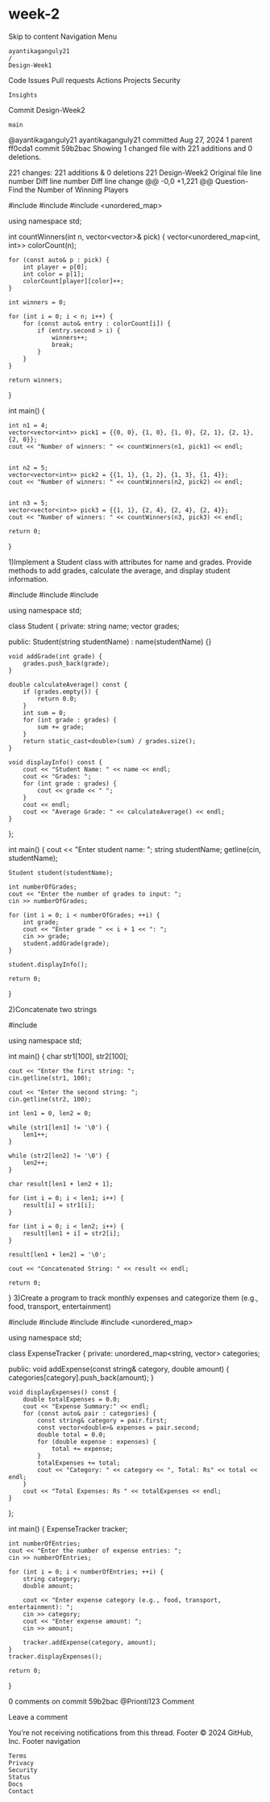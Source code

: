 # week-2
Skip to content
Navigation Menu

    ayantikaganguly21
    /
    Design-Week1

Code
Issues
Pull requests
Actions
Projects
Security

    Insights

Commit
Design-Week2

    main 

@ayantikaganguly21
ayantikaganguly21 committed Aug 27, 2024
1 parent ff0cda1 commit 59b2bac
Showing 1 changed file with 221 additions and 0 deletions.

221 changes: 221 additions & 0 deletions 221
Design-Week2
Original file line number 	Diff line number 	Diff line change
@@ -0,0 +1,221 @@
Question- Find the Number of Winning Players

#include <iostream>
#include <vector>
#include <unordered_map>

using namespace std;

int countWinners(int n, vector<vector<int>>& pick) {
    vector<unordered_map<int, int>> colorCount(n);  


    for (const auto& p : pick) {
        int player = p[0];
        int color = p[1];
        colorCount[player][color]++;
    }

    int winners = 0;

    for (int i = 0; i < n; i++) {
        for (const auto& entry : colorCount[i]) {
            if (entry.second > i) {  
                winners++;
                break;
            }
        }
    }

    return winners;
}

int main() {

    int n1 = 4;
    vector<vector<int>> pick1 = {{0, 0}, {1, 0}, {1, 0}, {2, 1}, {2, 1}, {2, 0}};
    cout << "Number of winners: " << countWinners(n1, pick1) << endl; 


    int n2 = 5;
    vector<vector<int>> pick2 = {{1, 1}, {1, 2}, {1, 3}, {1, 4}};
    cout << "Number of winners: " << countWinners(n2, pick2) << endl; 


    int n3 = 5;
    vector<vector<int>> pick3 = {{1, 1}, {2, 4}, {2, 4}, {2, 4}};
    cout << "Number of winners: " << countWinners(n3, pick3) << endl; 

    return 0;
}

1)Implement a Student class with attributes for name and grades. Provide
methods to add grades, calculate the average, and display student
information.

#include <iostream>
#include <vector>
#include <string>

using namespace std;

class Student {
private:
    string name;
    vector<int> grades;

public:
    Student(string studentName) : name(studentName) {}

    void addGrade(int grade) {
        grades.push_back(grade);
    }

    double calculateAverage() const {
        if (grades.empty()) {
            return 0.0; 
        }
        int sum = 0;
        for (int grade : grades) {
            sum += grade;
        }
        return static_cast<double>(sum) / grades.size();
    }

    void displayInfo() const {
        cout << "Student Name: " << name << endl;
        cout << "Grades: ";
        for (int grade : grades) {
            cout << grade << " ";
        }
        cout << endl;
        cout << "Average Grade: " << calculateAverage() << endl;
    }
};

int main() {
    cout << "Enter student name: ";
    string studentName;
    getline(cin, studentName);

    Student student(studentName);

    int numberOfGrades;
    cout << "Enter the number of grades to input: ";
    cin >> numberOfGrades;

    for (int i = 0; i < numberOfGrades; ++i) {
        int grade;
        cout << "Enter grade " << i + 1 << ": ";
        cin >> grade;
        student.addGrade(grade);
    }

    student.displayInfo();

    return 0;
}



2)Concatenate two strings


#include <iostream>

using namespace std;

int main() {
    char str1[100], str2[100];

    cout << "Enter the first string: ";
    cin.getline(str1, 100);  

    cout << "Enter the second string: ";
    cin.getline(str2, 100); 

    int len1 = 0, len2 = 0;

    while (str1[len1] != '\0') {
        len1++;
    }

    while (str2[len2] != '\0') {
        len2++;
    }

    char result[len1 + len2 + 1]; 

    for (int i = 0; i < len1; i++) {
        result[i] = str1[i];
    }

    for (int i = 0; i < len2; i++) {
        result[len1 + i] = str2[i];
    }

    result[len1 + len2] = '\0';

    cout << "Concatenated String: " << result << endl;

    return 0;
}
3)Create a program to track monthly expenses and categorize them
(e.g., food, transport, entertainment)

#include <iostream>
#include <string>
#include <vector>
#include <unordered_map>

using namespace std;

class ExpenseTracker {
private:
    unordered_map<string, vector<double>> categories;

public:
    void addExpense(const string& category, double amount) {
        categories[category].push_back(amount);
    }

    void displayExpenses() const {
        double totalExpenses = 0.0;
        cout << "Expense Summary:" << endl;
        for (const auto& pair : categories) {
            const string& category = pair.first;
            const vector<double>& expenses = pair.second;
            double total = 0.0;
            for (double expense : expenses) {
                total += expense;
            }
            totalExpenses += total;
            cout << "Category: " << category << ", Total: Rs" << total << endl;
        }
        cout << "Total Expenses: Rs " << totalExpenses << endl;
    }
};

int main() {
    ExpenseTracker tracker;

    int numberOfEntries;
    cout << "Enter the number of expense entries: ";
    cin >> numberOfEntries;

    for (int i = 0; i < numberOfEntries; ++i) {
        string category;
        double amount;

        cout << "Enter expense category (e.g., food, transport, entertainment): ";
        cin >> category;
        cout << "Enter expense amount: ";
        cin >> amount;

        tracker.addExpense(category, amount);
    }
    tracker.displayExpenses();

    return 0;
}

0 comments on commit 59b2bac
@Prionti123
Comment

Leave a comment

You’re not receiving notifications from this thread.
Footer
© 2024 GitHub, Inc.
Footer navigation

    Terms
    Privacy
    Security
    Status
    Docs
    Contact

